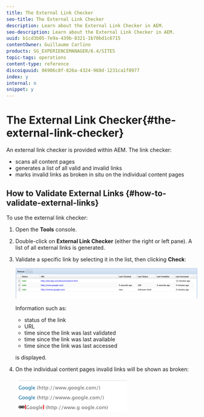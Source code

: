 ```yaml
---
title: The External Link Checker
seo-title: The External Link Checker
description: Learn about the External Link Checker in AEM.
seo-description: Learn about the External Link Checker in AEM.
uuid: b1cd3b05-7e9a-439b-8321-1b70bd1c6715
contentOwner: Guillaume Carlino
products: SG_EXPERIENCEMANAGER/6.4/SITES
topic-tags: operations
content-type: reference
discoiquuid: 06906c8f-826a-4324-968d-1231ca1f8977
index: y
internal: n
snippet: y
---
```


# The External Link Checker{#the-external-link-checker}

An external link checker is provided within AEM. The link checker:

* scans all content pages
* generates a list of all valid and invalid links
* marks invalid links as broken in situ on the individual content pages

## How to Validate External Links {#how-to-validate-external-links}

To use the external link checker:

1. Open the **Tools** console.
1. Double-click on **External Link Checker** (either the right or left pane). A list of all external links is generated.
1. Validate a specific link by selecting it in the list, then clicking **Check**:

   ![](assets/chlimage_1-122.png)

   Information such as:

    * status of the link
    * URL
    * time since the link was last validated
    * time since the link was last available
    * time since the link was last accessed

   is displayed.

1. On the individual content pages invalid links will be shown as broken:

   ![](assets/chlimage_1-123.png)

